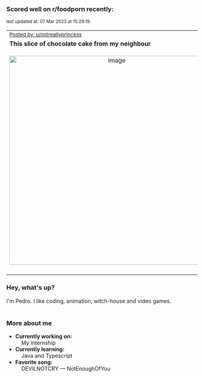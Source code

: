 ### Scored well on r/foodporn recently:

<p align="left"><sub>last updated at: 07 Mar 2023 at 15:29:19</sub></p>

|   |
| --- |
| <sub>[Posted by: u/notreallyprincess][source]</sub> |
| **This slice of chocolate cake from my neighbour** | 
|<p align="center"> <img alt="image" src="https://i.redd.it/fkfnvaknv6ma1.jpg" width="550" /> </p>|
|   |

### Hey, what's up?

I'm Pedro. I like coding, animation, witch-house and video games.<br><br>

### More about me
- **Currently working on:**  
&nbsp;&nbsp;&nbsp;&nbsp;My internship
- **Currently learning:**  
&nbsp;&nbsp;&nbsp;&nbsp;Java and Typescript
- **Favorite song:**  
&nbsp;&nbsp;&nbsp;&nbsp;DEVILNOTCRY — NotEnoughOfYou<br><br>

  



  
  
  
[linkedin]: https://linkedin.com/in/pedro-h-r-gomes-8a487b14a/
[gmail]: mailto:pilique11@gmail.com
[source]: https://reddit.com/r/FoodPorn/comments/11k3xgj/this_slice_of_chocolate_cake_from_my_neighbour/
[redditAPI]: https://www.reddit.com/dev/api/